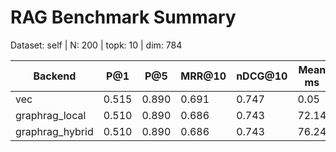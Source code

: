# RAG Benchmark Summary
Dataset: self | N: 200 | topk: 10 | dim: 784

| Backend | P@1 | P@5 | MRR@10 | nDCG@10 | Mean ms | P95 ms |
|---------|-----|-----|--------|---------|---------|--------|
| vec | 0.515 | 0.890 | 0.691 | 0.747 | 0.05 | 0.06 |
| graphrag_local | 0.510 | 0.890 | 0.686 | 0.743 | 72.14 | 242.18 |
| graphrag_hybrid | 0.510 | 0.890 | 0.686 | 0.743 | 76.24 | 247.85 |